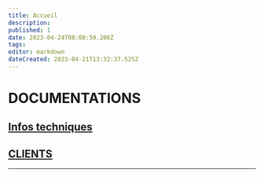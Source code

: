 ```yaml
---
title: Accueil
description: 
published: 1
date: 2023-04-24T08:08:59.206Z
tags: 
editor: markdown
dateCreated: 2023-04-21T13:32:37.525Z
---
```


# DOCUMENTATIONS

## [Infos techniques](/TECHNIQUE)

## [CLIENTS](/CLIENTS)

___
  
